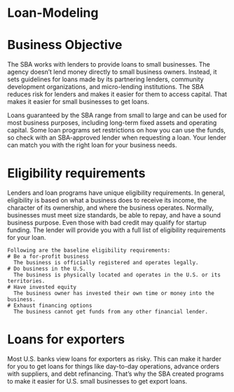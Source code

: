 # Loan-Modeling
# Business Objective
  The SBA works with lenders to provide loans to small businesses. The agency doesn’t lend money directly to small business owners. Instead, it sets guidelines for loans made by     its partnering lenders, community development organizations, and micro-lending institutions. The SBA reduces risk for lenders and makes it easier for them to access capital.       That makes it easier for small businesses to get loans.
  
  Loans guaranteed by the SBA range from small to large and can be used for most business purposes, including long-term fixed assets and operating capital. Some loan programs set   restrictions on how you can use the funds, so check with an SBA-approved lender when requesting a loan. Your lender can match you with the right loan for your business needs.

# Eligibility requirements
  Lenders and loan programs have unique eligibility requirements. In general, eligibility is based on what a business does to receive its income, the character of its ownership,     and where the business operates. Normally, businesses must meet size standards, be able to repay, and have a sound business purpose. Even those with bad credit may qualify for     startup funding. The lender will provide you with a full list of eligibility requirements for your loan.

    Following are the baseline eligibility requirements:
    # Be a for-profit business
      The business is officially registered and operates legally.
    # Do business in the U.S.
      The business is physically located and operates in the U.S. or its territories.
    # Have invested equity
      The business owner has invested their own time or money into the business.
    # Exhaust financing options
      The business cannot get funds from any other financial lender.

# Loans for exporters
  Most U.S. banks view loans for exporters as risky. This can make it harder for you to get loans for things like day-to-day operations, advance orders with suppliers, and debt     refinancing. That’s why the SBA created programs to make it easier for U.S. small businesses to get export loans.
